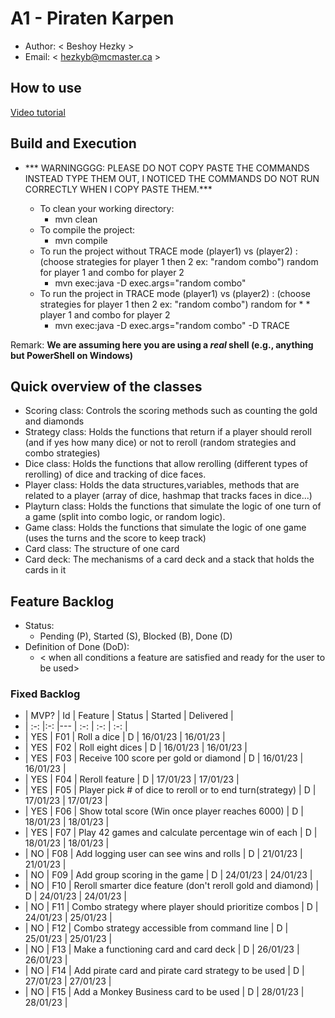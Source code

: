 # A1 - Piraten Karpen

  * Author: < Beshoy Hezky >
  * Email: < hezkyb@mcmaster.ca >

## How to use
[Video tutorial](https://youtu.be/xtYLQGbtXeY?si=PtJbpMnU3_8BBdlX)

## Build and Execution    
* *** WARNINGGGG: PLEASE DO NOT COPY PASTE THE COMMANDS INSTEAD TYPE THEM OUT, I NOTICED THE COMMANDS DO NOT RUN CORRECTLY WHEN I COPY PASTE THEM.***


  * To clean your working directory:
    * mvn clean
  * To compile the project:
    * mvn compile
  * To run the project without TRACE mode (player1) vs (player2) :  (choose strategies for player 1 then 2 ex: "random combo") random for player 1 and combo for player 2
    * mvn exec:java -D exec.args="random combo"
  * To run the project in TRACE mode (player1) vs (player2) :  (choose strategies for player 1 then 2 ex: "random combo") random for  * * player 1 and combo for player 2
    * mvn exec:java -D exec.args="random combo" -D TRACE
 

Remark: **We are assuming here you are using a _real_ shell (e.g., anything but PowerShell on Windows)**

## Quick overview of the classes
* Scoring class: Controls the scoring methods such as counting the gold and diamonds
* Strategy class: Holds the functions that return if a player should reroll (and if yes how many dice) or not to reroll               (random strategies and combo strategies)
* Dice class: Holds the functions that allow rerolling (different types of rerolling) of dice and tracking of dice faces.
* Player class: Holds the data structures,variables, methods that are related to a player (array of dice, hashmap that tracks faces in dice...)
* Playturn class: Holds the functions that simulate the logic of one turn of a game (split into combo logic, or random logic).
* Game class: Holds the functions that simulate the logic of one game (uses the turns and the score to keep track)
* Card class: The structure of one card
* Card deck: The mechanisms of a card deck and a stack that holds the cards in it

## Feature Backlog

 * Status: 
   * Pending (P), Started (S), Blocked (B), Done (D)
 * Definition of Done (DoD):
   * < when all conditions a feature are satisfied and ready for the user to be used>



### Fixed Backlog 

* | MVP? | Id  | Feature                                                       | Status   |  Started  | Delivered |
* | :-:  |:-:  |---                                                            | :-:      | :-:       | :-:       |
* | YES  | F01 | Roll a dice                                                   |  D       |  16/01/23 | 16/01/23  |
* | YES  | F02 | Roll eight dices                                              |  D       |  16/01/23 | 16/01/23  |
* | YES  | F03 | Receive 100 score per gold or diamond                         |  D       |  16/01/23 | 16/01/23  |
* | YES  | F04 | Reroll feature                                                |  D       |  17/01/23 | 17/01/23  |
* | YES  | F05 | Player pick # of dice to reroll or to end turn(strategy)      |  D       |  17/01/23 | 17/01/23  |
* | YES  | F06 | Show total score (Win once player reaches 6000)               |  D       |  18/01/23 | 18/01/23  |
* | YES  | F07 | Play 42 games and calculate percentage win of each            |  D       |  18/01/23 | 18/01/23  |
* | NO   | F08 | Add logging user can see wins and rolls                       |  D       |  21/01/23 | 21/01/23  |
* | NO   | F09 | Add group scoring in the game                                 |  D       |  24/01/23 | 24/01/23  |
* | NO   | F10 | Reroll smarter dice feature (don't reroll gold and diamond)   |  D       |  24/01/23 | 24/01/23  |
* | NO   | F11 | Combo strategy where player should prioritize combos          |  D       |  24/01/23 | 25/01/23  |
* | NO   | F12 | Combo strategy accessible from command line                   |  D       |  25/01/23 | 25/01/23  |
* | NO   | F13 | Make a functioning card and card deck                         |  D       |  26/01/23 | 26/01/23  |
* | NO   | F14 | Add pirate card and pirate card strategy to be used           |  D       |  27/01/23 | 27/01/23  |
* | NO   | F15 | Add a Monkey Business card to be used                         |  D       |  28/01/23 | 28/01/23  |





